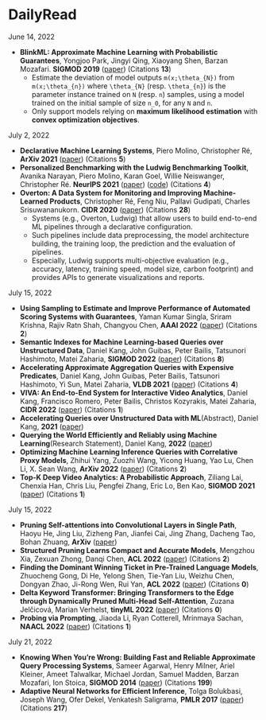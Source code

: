 # DailyRead

June 14, 2022
- **BlinkML: Approximate Machine Learning with Probabilistic Guarantees**, Yongjoo Park, Jingyi Qing, Xiaoyang Shen, Barzan Mozafari. **SIGMOD 2019** ([paper](https://arxiv.org/abs/1812.10564)) (Citations **13**) 
  - Estimate the deviation of model outputs `m(x;\theta_{N})` from `m(x;\theta_{n})` where `\theta_{N}` (resp. `\theta_{n}`) is the parameter instance trained on `N` (resp. `n`) samples, using a model trained on the initial sample of size `n_0`, for any `N` and `n`. 
  - Only support models relying on **maximum likelihood estimation** with **convex optimization objectives**.

July 2, 2022
- **Declarative Machine Learning Systems**, Piero Molino, Christopher Ré, **ArXiv 2021** ([paper](https://arxiv.org/abs/2107.08148)) (Citations **5**)
- **Personalized Benchmarking with the Ludwig Benchmarking Toolkit**, Avanika Narayan, Piero Molino, Karan Goel, Willie Neiswanger, Christopher Ré. **NeurIPS 2021** ([paper](https://arxiv.org/abs/2111.04260)) ([code](https://github.com/HazyResearch/ludwig-benchmarking-toolkit)) (Citations **4**)
- **Overton: A Data System for Monitoring and Improving Machine-Learned Products**, Christopher Ré, Feng Niu, Pallavi Gudipati, Charles Srisuwananukorn. **CIDR 2020** ([paper](https://www.cidrdb.org/cidr2020/papers/p33-re-cidr20.pdf)) (Citations **28**)
  - Systems (e.g., Overton, Ludwig) that allow users to build end-to-end ML pipelines through a declarative configuration. 
  - Such pipelines include data preprocessing, the model architecture building, the training loop, the prediction and the evaluation of pipelines. 
  - Especially, Ludwig supports multi-objective evaluation (e.g., accuracy, latency, training speed, model size, carbon footprint) and provides APIs to generate visualizations and reports.

July 15, 2022
- **Using Sampling to Estimate and Improve Performance of Automated Scoring Systems with Guarantees**, Yaman Kumar Singla, Sriram Krishna, Rajiv Ratn Shah, Changyou Chen, **AAAI 2022** ([paper](https://www.aaai.org/AAAI22Papers/EAAI-00074-SinglaY.pdf)) (Citations **2**)
- **Semantic Indexes for Machine Learning-based Queries over Unstructured Data**, Daniel Kang, John Guibas, Peter Bailis, Tatsunori Hashimoto, Matei Zaharia, **SIGMOD 2022** ([paper](https://arxiv.org/abs/2009.04540)) (Citations **8**)
- **Accelerating Approximate Aggregation Queries with Expensive Predicates**, Daniel Kang, John Guibas, Peter Bailis, Tatsunori Hashimoto, Yi Sun, Matei Zaharia, **VLDB 2021** ([paper](https://arxiv.org/abs/2108.06313)) (Citations **4**)
- **VIVA: An End-to-End System for Interactive Video Analytics**, Daniel Kang, Francisco Romero, Peter Bailis, Christos Kozyrakis, Matei Zaharia, **CIDR 2022** ([paper](https://www.cidrdb.org/cidr2022/papers/p75-kang.pdf)) (Citations **1**)
- **Accelerating Queries over Unstructured Data with ML**(Abstract), Daniel Kang, **2021** ([paper](https://www.cidrdb.org/cidr2021/papers/cidr2021_abstract12.pdf))
- **Querying the World Efficiently and Reliably using Machine Learning**(Research Statement), Daniel Kang, **2022** ([paper](https://ddkang.github.io/application/research.pdf))
- **Optimizing Machine Learning Inference Queries with Correlative Proxy Models**, Zhihui Yang, Zuozhi Wang, Yicong Huang, Yao Lu, Chen Li, X. Sean Wang, **ArXiv 2022** ([paper](https://arxiv.org/abs/2201.00309)) (Citations **2**)
- **Top-K Deep Video Analytics: A Probabilistic Approach**, Ziliang Lai, Chenxia Han, Chris Liu, Pengfei Zhang, Eric Lo, Ben Kao, **SIGMOD 2021** ([paper](https://dl.acm.org/doi/10.1145/3448016.3452786)) (Citations **1**)

July 15, 2022
- **Pruning Self-attentions into Convolutional Layers in Single Path**, Haoyu He, Jing Liu, Zizheng Pan, Jianfei Cai, Jing Zhang, Dacheng Tao, Bohan Zhuang, **ArXiv** ([paper](https://arxiv.org/abs/2111.11802))
- **Structured Pruning Learns Compact and Accurate Models**, Mengzhou Xia, Zexuan Zhong, Danqi Chen, **ACL 2022** ([paper](https://arxiv.org/abs/2204.00408)) (Citations **2**)
- **Finding the Dominant Winning Ticket in Pre-Trained Language Models**, Zhuocheng Gong, Di He, Yelong Shen, Tie-Yan Liu, Weizhu Chen, Dongyan Zhao, Ji-Rong Wen, Rui Yan, **ACL 2022** ([paper](https://aclanthology.org/2022.findings-acl.115/)) (Citations **0**)
- **Delta Keyword Transformer: Bringing Transformers to the Edge through Dynamically Pruned Multi-Head Self-Attention**, Zuzana Jelčicová, Marian Verhelst, **tinyML 2022** ([paper](https://arxiv.org/abs/2204.03479)) (Citations **0**)
- **Probing via Prompting**, Jiaoda Li, Ryan Cotterell, Mrinmaya Sachan, **NAACL 2022** ([paper](https://arxiv.org/abs/2207.01736)) (Citations **1**)

July 21, 2022
- **Knowing When You’re Wrong: Building Fast and Reliable Approximate Query Processing Systems**, Sameer Agarwal, Henry Milner, Ariel Kleiner, Ameet Talwalkar, Michael Jordan, Samuel Madden, Barzan Mozafari, Ion Stoica, **SIGMOD 2014** ([paper](https://sameeragarwal.github.io/mod282-agarwal.pdf)) (Citations **199**)
- **Adaptive Neural Networks for Efficient Inference**, Tolga Bolukbasi, Joseph Wang, Ofer Dekel, Venkatesh Saligrama, **PMLR 2017** ([paper](https://arxiv.org/abs/1702.07811)) (Citations **217**)














